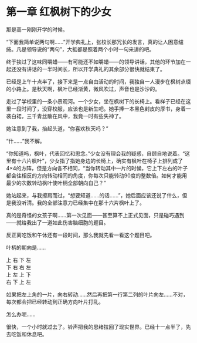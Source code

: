 # 第一章 红枫树下的少女

那是高一刚刚开学的时候。

“下面我简单说两句啊……”开学典礼上，张校长那冗长的发言，真的让人困意缱绻。凡是领导说的“两句”，大抵都是照着两个小时一句来讲的吧。

终于挨过了这味同嚼蜡——有可能还不如嚼蜡——的领导讲话，其他的环节加在一起还没有讲话的一半时间长，所以开学典礼的其余部分很快就结束了。

   

已经是上午十点半了，接下来是一点自由活动的时间，我独自一人漫步在枫树点缀的小路上。是秋天啊，枫叶已经渐黄，微风吹过，声音也是沙沙的。

走过了学校里的一条小景观河。一个少女，坐在枫树下的长椅上。看样子已经在这里一段时间了，没穿校服，应该也是新生吧。她手捧一本黑色封皮的厚书，身着一袭白裙，三千青丝散在风中，我竟一时有些失神了。

她注意到了我，抬起头道，“你喜欢秋天吗？”

“什……”我不解。

“你知道吗，枫叶，代表回忆和思念。”少女没有理会我的疑惑，自顾自地说着。“这里有十六片枫叶”，少女指了指她身边的长椅上，确实有枫叶在椅子上排列成了4×4的方阵，但是方向各不相同，“当你转动其中一片的时候，它上下左右的叶子都会往相反的方向转动相同的角度，你每次只能转动90度的整数倍。如何才能用最少的次数转动枫叶使叶柄全部朝向自己？”

她站起来，与我擦肩而过，“想要知道……的话……”，她后面应该还说了什么，但是我没听清。我的全部注意力已经集中在那十六片枫叶上了。

真的是奇怪的女孩子啊……第一次见面——甚至算不上正式见面，只是碰巧遇到——就给我出了一道如此伤害脑细胞的题目。

反正离吃饭和午休还有一段时间，那么我就先看一看这个题目吧。

  

叶柄的朝向是……

上 右 下 左  
下 右 右 左  
上 左 上 下  
右 下 上 左

如果把左上角的一片，向右转动……然后再把第一行第二列的叶片向左……不对，每次都会把已经转动到正确方向叶片打乱。

怎么办呢……

   

很快，一个小时就过去了。铃声把我的思绪拉回了现实世界。已经十一点半了，先去吃饭和休息吧。

 